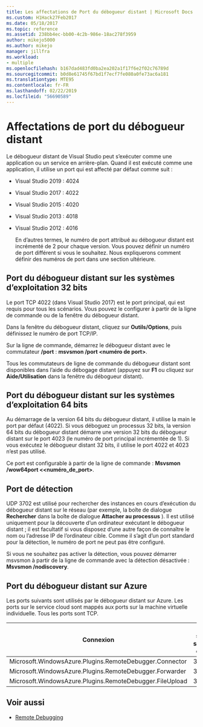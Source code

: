 ```yaml
---
title: Les affectations de Port du débogueur distant | Microsoft Docs
ms.custom: H1Hack27Feb2017
ms.date: 05/18/2017
ms.topic: reference
ms.assetid: 238bb4ec-bb00-4c2b-986e-18ac278f3959
author: mikejo5000
ms.author: mikejo
manager: jillfra
ms.workload:
- multiple
ms.openlocfilehash: b167dad483fd0ba2ea202a1f17f6e2f02c76789d
ms.sourcegitcommit: b0d8e61745f67bd1f7ecf7fe080a0fe73ac6a181
ms.translationtype: MTE95
ms.contentlocale: fr-FR
ms.lasthandoff: 02/22/2019
ms.locfileid: "56690589"
---
```

# <a name="remote-debugger-port-assignments"></a>Affectations de port du débogueur distant
Le débogueur distant de Visual Studio peut s’exécuter comme une application ou un service en arrière-plan. Quand il est exécuté comme une application, il utilise un port qui est affecté par défaut comme suit :

- Visual Studio 2019 : 4024

- Visual Studio 2017 : 4022

- Visual Studio 2015 : 4020

- Visual Studio 2013 : 4018

- Visual Studio 2012 : 4016

  En d’autres termes, le numéro de port attribué au débogueur distant est incrémenté de 2 pour chaque version. Vous pouvez définir un numéro de port différent si vous le souhaitez. Nous expliquerons comment définir des numéros de port dans une section ultérieure.

## <a name="the-remote-debugger-port-on-32-bit-operating-systems"></a>Port du débogueur distant sur les systèmes d’exploitation 32 bits
 Le port TCP 4022 (dans Visual Studio 2017) est le port principal, qui est requis pour tous les scénarios. Vous pouvez le configurer à partir de la ligne de commande ou de la fenêtre du débogueur distant.

 Dans la fenêtre du débogueur distant, cliquez sur **Outils/Options**, puis définissez le numéro de port TCP/IP.

 Sur la ligne de commande, démarrez le débogueur distant avec le commutateur **/port** : **msvsmon /port \<numéro de port>**.

 Tous les commutateurs de ligne de commande du débogueur distant sont disponibles dans l’aide du débogage distant (appuyez sur **F1** ou cliquez sur **Aide/Utilisation** dans la fenêtre du débogueur distant).

## <a name="the-remote-debugger-port-on-64-bit-operating-systems"></a>Port du débogueur distant sur les systèmes d’exploitation 64 bits
 Au démarrage de la version 64 bits du débogueur distant, il utilise la main le port par défaut (4022).  Si vous déboguez un processus 32 bits, la version 64 bits du débogueur distant démarre une version 32 bits du débogueur distant sur le port 4023 (le numéro de port principal incrémentée de 1). Si vous exécutez le débogueur distant 32 bits, il utilise le port 4022 et 4023 n’est pas utilisé.

 Ce port est configurable à partir de la ligne de commande : **Msvsmon /wow64port \<<numéro_de_port>**.

## <a name="the-discovery-port"></a>Port de détection
 UDP 3702 est utilisé pour rechercher des instances en cours d’exécution du débogueur distant sur le réseau (par exemple, la boîte de dialogue **Rechercher** dans la boîte de dialogue **Attacher au processus** ). Il est utilisé uniquement pour la découverte d’un ordinateur exécutant le débogueur distant ; il est facultatif si vous disposez d’une autre façon de connaître le nom ou l’adresse IP de l’ordinateur cible. Comme il s’agit d’un port standard pour la détection, le numéro de port ne peut pas être configuré.

 Si vous ne souhaitez pas activer la détection, vous pouvez démarrer msvsmon à partir de la ligne de commande avec la détection désactivée :  **Msvsmon /nodiscovery**.

## <a name="remote-debugger-ports-on-azure"></a>Port du débogueur distant sur Azure
 Les ports suivants sont utilisés par le débogueur distant sur Azure. Les ports sur le service cloud sont mappés aux ports sur la machine virtuelle individuelle. Tous les ports sont TCP.

|Connexion|Port sur le service cloud|Port sur la machine virtuelle|
|-|-|-|
|Microsoft.WindowsAzure.Plugins.RemoteDebugger.Connector|30400|30398|
|Microsoft.WindowsAzure.Plugins.RemoteDebugger.Forwarder|31400|31398|
|Microsoft.WindowsAzure.Plugins.RemoteDebugger.FileUpload|32400|32398|

## <a name="see-also"></a>Voir aussi
- [Remote Debugging](../debugger/remote-debugging.md)